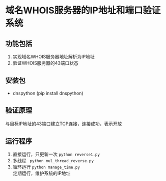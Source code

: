 # 域名WHOIS服务器的IP地址和端口验证系统

## 功能包括
1. 实现域名WHOIS服务器地址解析为IP地址
2. 验证WHOIS服务器的43端口状态

## 安装包
* dnspython (pip install dnspython)

## 验证原理
与目标IP地址的43端口建立TCP连接，连接成功，表示开放

## 运行程序

1. 直接运行，只更新一次 
 `python reverse1.py `  
2. 多线程
` python mul_thread_reverse.py`
2. 循环运行
`python manage_time.py`  
定期运行，维护系统的IP地址
 